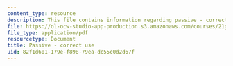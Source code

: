 ```yaml
---
content_type: resource
description: This file contains information regarding passive - correct use.
file: https://ol-ocw-studio-app-production.s3.amazonaws.com/courses/21g-228-advanced-workshop-in-writing-for-social-sciences-and-architecture-els-spring-2007/82f1d601179ef89879eadc55c0d2d67f_MIT21G.228S07_passive.pdf
file_type: application/pdf
resourcetype: Document
title: Passive - correct use
uid: 82f1d601-179e-f898-79ea-dc55c0d2d67f
---
```


